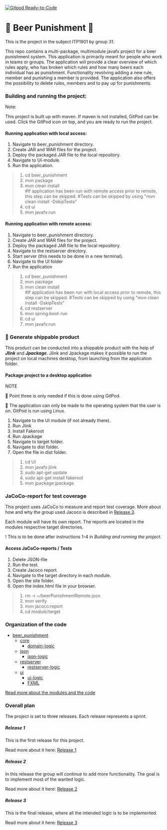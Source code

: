 
[![Gitpod Ready-to-Code](https://img.shields.io/badge/Gitpod-Ready--to--Code-blue?logo=gitpod)](https://gitpod.stud.ntnu.no/#https://gitlab.stud.idi.ntnu.no/it1901/groups-2022/gr2231/gr2231)

# :beer: Beer Punishment :beer: 

This is the project in the subject ITP1901 by group 31. 

This repo contains a multi-package, multimodule javafx project for a beer punishment system. This application is primarily meant for people who work in teams or groups.
The application will provide a clear overview of which rules apply, who has broken which rules and how many beers each individual has as punishment.
Functionality revolving adding a new rule, member and punishing a member is provided. 
The application also offers the possibility to delete rules, members and to pay up for punishments. 


### Building and running the project:
Note:

This project is built up with maven. If maven is not installed, GitPod can be used. Click the 
GitPod icon on top, and you are ready to run the project.



#### Running application with local access:

1. Navigate to beer_punishment directory.
2. Create JAR and WAR files for the project.
3. Deploy the packaged JAR file to the local repository.
4. Navigate to UI-module.
5. Run the application.

>1. cd beer_punishment
>2. mvn package
>3. mvn clean install \
  #If application has been run with remote access prior to remote, this step can be skipped.
  #Tests can be skipped by using "mvn clean install -DskipTests"
>4. cd ui
>5. mvn javafx:run

#### Running application with remote access:

1. Navigate to beer_punishment directory.
2. Create JAR and WAR files for the project.
3. Deploy the packaged JAR file to the local repository.
4. Navigate to the restserver directory.
5. Start server (this needs to be done in a new terminal).
6. Navigate to the UI folder
7. Run the application 

>1. cd beer_punishment
>2. mvn package
>3. mvn clean install \
    #If application has been run with local access prior to remote, this step can be skipped.
    #Tests can be skipped by using "mvn clean install -DskipTests"
>4. cd restserver
>5. mvn spring:boot-run
>6. cd ui
>7. mvn javafx:run


### :postbox:  Generate shippable product


This product can be conducted into a shippable product with the help of ***Jlink*** and ***Jpackage***.
Jlink and Jpackage makes it possible to run the project on local machines desktop, from launching from the application folder. 

#### Package project to a desktop application

NOTE 

:round_pushpin: Point three is only needed if this is done using GitPod.

:round_pushpin: The application can only be made to the operating system that the user is on.
GitPod is run using Linux. 

1. Navigate to the UI module (if not already there).
2. Run Jlink 
3. Install Fakeroot
4. Run Jpackage
5. Navigate to target folder.
6. Navigate to dist folder.
7. Open the file in dist folder. 

> 1. cd UI 
> 2. mvn javafx:jlink
> 3. sudo apt-get update
> 3. sudo apt-get install fakeroot
> 4. mvn jpackage:jpackage


### JaCoCo-report for test coverage

This project uses JaCoCo to measure and report test coverage. More about how and why the group used Jacoco is described
in [Release 3](./docs/release3/release3.md).

Each module will have its own report. The reports are located in the modules respective target directories. 

! This is to be done after instructions 1-4 in *Building and running the project*. 

#### Access JaCoCo-reports / Tests

1. Delete JSON-file
2. Run the test.
3. Create Jacoco report. 
4. Navigate to the target directory in each module.
5. Open the site folder.
6. Open the index.html file in your browser. 

>1. rm -r ~/beerPunishmentRemote.json
>2. mvn verify
>3. mvn jacoco:report
>4. cd *module*/target






### Organization of the code
* [beer_punishment](./beer_punishment)
    * [core](./beer_punishment/core)
      * [domain-logic](./beer_punishment/core/src/main/java/beerPunishment/core)
    * [json](./beer_punishment/json)
      * [json-logic](./beer_punishment/json/src/main/java/beerPunishment/json)
    * [restserver](./beer_punishment/restserver)
      * [restserver-logic](./beer_punishment/restserver/src/main/java/beerPunishment/restserver)
    * [ui](./beer_punishment/ui)
      * [ui-logic](./beer_punishment/ui/src/main/java/beerPunishment/ui)
      * [FXML](./beer_punishment/ui/src/main/resources)

[Read more about the modules and the code](./beer_punishment/README.md)


### Overall plan
The project is set to three releases. Each release represents a sprint.


##### Release 1
This is the first release for this project. 

Read more about it here: [Release 1](./docs/release1/release1.md)

##### Release 2
In this release the group will continue to add more functionality. The goal is to implement most of the wanted logic.

Read more about it here: [Release 2](./docs/release2/release2.md)


##### Release 3
This is the final release, where all the intended logic is to be implemented. 

Read more about it here: [Release 3](./docs/release3/release3.md)

